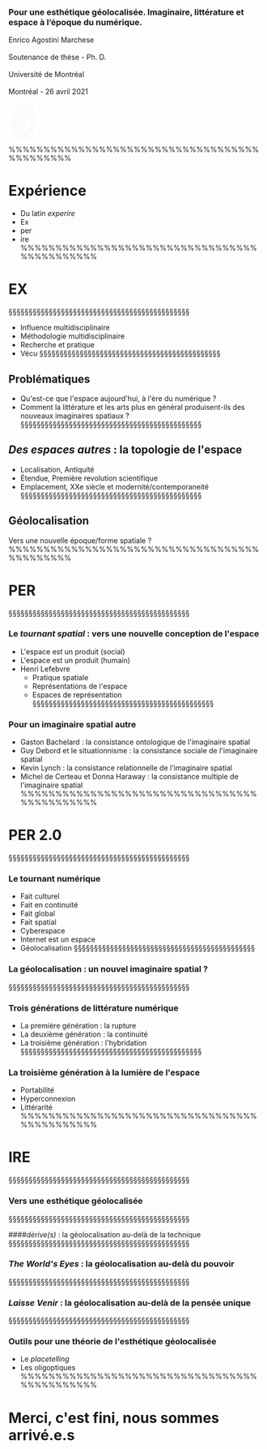 <!-- .slide: data-background-image="img/map.jpg" data-background-size="contain"-->
<!-- .slide: class="hover"-->

### Pour une esthétique géolocalisée. Imaginaire, littérature et espace à l’époque du numérique.

Enrico Agostini Marchese
<br />
<br />
Soutenance de thèse - Ph. D.
<br />
<br />
Université de Montréal
<br />
<br />
Montréal - 26 avril 2021


![logo CRCEN](img/digit-white.svg) <!-- .element: class="logo" style="height:10vw" -->
%%%%%%%%%%%%%%%%%%%%%%%%%%%%%%%%%%%%%%%%%%%%%
<!-- .slide: data-background-image="img/ithaque.jpg" data-background-size="contain"-->
<!-- .slide: class="hover"-->
# Expérience

- Du latin _experire_
- Ex
- per
- ire
%%%%%%%%%%%%%%%%%%%%%%%%%%%%%%%%%%%%%%%%%%%%%
<!-- .slide: data-background-image="img/ithaque.jpg" data-background-size="contain"-->
# EX
§§§§§§§§§§§§§§§§§§§§§§§§§§§§§§§§§§§§§§§§§§§§§
<!-- .slide: data-background-image="img/montrealMondeReel.jpg" data-background-size="contain"-->
<!-- .slide: class="hover"-->
- Influence multidisciplinaire
- Méthodologie multidisciplinaire
- Recherche et pratique
- Vécu
§§§§§§§§§§§§§§§§§§§§§§§§§§§§§§§§§§§§§§§§§§§§§
<!-- .slide: data-background-image="img/tendre.jpg" data-background-size="contain"-->
<!-- .slide: class="hover"-->
## Problématiques

- Qu'est-ce que l'espace aujourd'hui, à l'ère du numérique ?
- Comment la littérature et les arts plus en général produisent-ils des nouveaux imaginaires spatiaux ?
§§§§§§§§§§§§§§§§§§§§§§§§§§§§§§§§§§§§§§§§§§§§§
<!-- .slide: data-background-image="img/mappe.jpg" data-background-size="contain"-->
<!-- .slide: class="hover"-->
## _Des espaces autres_ : la topologie de l'espace

- Localisation, Antiquité
- Étendue, Première revolution scientifique
- Emplacement, XXe siècle et modernité/contemporaneité
§§§§§§§§§§§§§§§§§§§§§§§§§§§§§§§§§§§§§§§§§§§§§
<!-- .slide: data-background-image="img/gis.jpg" data-background-size="contain"-->
<!-- .slide: class="hover"-->
## Géolocalisation

Vers une nouvelle époque/forme spatiale ?
%%%%%%%%%%%%%%%%%%%%%%%%%%%%%%%%%%%%%%%%%%%%%
<!-- .slide: data-background-image="img/ithaque.jpg" data-background-size="contain"-->
# PER
§§§§§§§§§§§§§§§§§§§§§§§§§§§§§§§§§§§§§§§§§§§§§
<!-- .slide: data-background-image="img/borges.jpg" data-background-size="contain"-->
<!-- .slide: class="hover"-->
### Le _tournant spatial_ : vers une nouvelle conception de l'espace

- L'espace est un produit (social)
- L'espace est un produit (humain)
- Henri Lefebvre
  - Pratique spatiale
  - Représentations de l'espace
  - Espaces de représentation
§§§§§§§§§§§§§§§§§§§§§§§§§§§§§§§§§§§§§§§§§§§§§
<!-- .slide: data-background-image="img/city.jpg" data-background-size="contain"-->
<!-- .slide: class="hover"-->
### Pour un imaginaire spatial autre

- Gaston Bachelard : la consistance ontologique de l'imaginaire spatial
- Guy Debord et le situationnisme : la consistance sociale de l'imaginaire spatial
- Kevin Lynch : la consistance relationnelle de l'imaginaire spatial
- Michel de Certeau et Donna Haraway : la consistance multiple de l'imaginaire spatial
%%%%%%%%%%%%%%%%%%%%%%%%%%%%%%%%%%%%%%%%%%%%%
<!-- .slide: data-background-image="img/ithaque.jpg" data-background-size="contain"-->
# PER 2.0
§§§§§§§§§§§§§§§§§§§§§§§§§§§§§§§§§§§§§§§§§§§§§
<!-- .slide: data-background-image="img/edito.png" data-background-size="contain"-->
<!-- .slide: class="hover"-->
### Le tournant numérique

- Fait culturel
- Fait en continuité
- Fait global
- Fait spatial
 - Cyberespace
 - Internet est un espace
 - Géolocalisation
§§§§§§§§§§§§§§§§§§§§§§§§§§§§§§§§§§§§§§§§§§§§§
<!-- .slide: data-background-image="img/googleEarth.jpeg" data-background-size="contain"-->
### La géolocalisation : un nouvel imaginaire spatial ?
§§§§§§§§§§§§§§§§§§§§§§§§§§§§§§§§§§§§§§§§§§§§§
<!-- .slide: data-background-image="img/hypertextLit.jpeg" data-background-size="contain"-->
<!-- .slide: class="hover"-->
### Trois générations de littérature numérique

- La première génération : la rupture
- La deuxième génération : la continuité
- La troisième génération : l'hybridation
§§§§§§§§§§§§§§§§§§§§§§§§§§§§§§§§§§§§§§§§§§§§§
<!-- .slide: data-background-image="img/smartphoneSigns.jpeg" data-background-size="contain"-->
<!-- .slide: class="hover"-->
### La troisième génération à la lumière de l'espace

- Portabilité
- Hyperconnexion
- Littérarité
%%%%%%%%%%%%%%%%%%%%%%%%%%%%%%%%%%%%%%%%%%%%%
<!-- .slide: data-background-image="img/ithaque.jpg" data-background-size="contain"-->
# IRE
§§§§§§§§§§§§§§§§§§§§§§§§§§§§§§§§§§§§§§§§§§§§§
<!-- .slide: data-background-image="img/location.jpg" data-background-size="contain"-->
### Vers une esthétique géolocalisée
§§§§§§§§§§§§§§§§§§§§§§§§§§§§§§§§§§§§§§§§§§§§§
<!-- .slide: data-background-image="img/home_ver2.png" data-background-size="contain"-->
<!-- .slide: class="hover"-->
###_#dérive(s)_ : la géolocalisation au-delà de la technique
§§§§§§§§§§§§§§§§§§§§§§§§§§§§§§§§§§§§§§§§§§§§§
<!-- .slide: data-background-image="img/girardin.jpg" data-background-size="contain"-->
<!-- .slide: class="hover"-->
### _The World's Eyes_ : la géolocalisation au-delà du pouvoir
§§§§§§§§§§§§§§§§§§§§§§§§§§§§§§§§§§§§§§§§§§§§§
<!-- .slide: data-background-image="img/voyage.png" data-background-size="contain"-->
<!-- .slide: class="hover"-->
### _Laisse Venir_ : la géolocalisation au-delà de la pensée unique
§§§§§§§§§§§§§§§§§§§§§§§§§§§§§§§§§§§§§§§§§§§§§
<!-- .slide: data-background-image="img/plasma.jpg" data-background-size="contain"-->
<!-- .slide: class="hover"-->
### Outils pour une théorie de l'esthétique géolocalisée

- Le _placetelling_
- Les oligoptiques
%%%%%%%%%%%%%%%%%%%%%%%%%%%%%%%%%%%%%%%%%%%%%
# Merci, c'est fini, nous sommes arrivé.e.s
